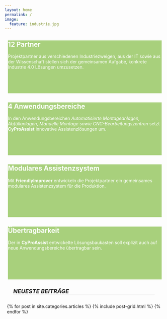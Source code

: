 ```yaml
---
layout: home
permalink: /
image:
  feature: industrie.jpg
---
```


<div class="tiles" style="">

<div class="tile" style="background: #a8d07c !important; color:#fff;height: 12em;margin: 0 1% 2% 2% !important;">
  <h2 class="post-title">12 Partner</h2>
  <p class="post-excerpt">Projektpartner aus verschiedenen Industriezweigen, aus der IT sowie aus der Wissenschaft stellen sich der gemeinsamen Aufgabe, konkrete Industrie 4.0 Lösungen umzusetzen.</p>
</div>

<div class="tile" style="background: #a8d07c !important; color:#fff;height: 12em;margin: 0 1% 2% 2% !important;">
  <h2 class="post-title">4 Anwendungsbereiche</h2>
  <p class="post-excerpt">In den Anwendungsbereichen <i>Automatisierte Montageanlagen, Abfüllanlagen, Manuelle Montage sowie CNC-Bearbeitungszentren</i> setzt <strong>CyProAssist</strong> innovative Assistenzlösungen um.</p>
</div>

<div class="tile" style="background: #a8d07c !important; color:#fff;height: 12em;margin: 0 1% 2% 2% !important;">
  <h2 class="post-title">Modulares Assistenzsystem</h2>
  <p class="post-excerpt">Mit <strong>FriendlyImprover</strong> entwickeln die Projektpartner ein gemeinsames modulares Assistenzsystem für die Produktion.</p>
</div>

<div class="tile" style="background: #a8d07c !important; color:#fff;height: 12em;margin: 0 1% 2% 2% !important;">
  <h2 class="post-title">Übertragbarkeit</h2>
  <p class="post-excerpt">Der in <strong>CyProAssist</strong> entwickelte Lösungsbaukasten soll explizit auch auf neue Anwendungsbereiche übertragbar sein.</p>
</div>
</div>

<h5 style=" margin:1.5em; border-bottom: 2px solid #eee;font-size:18px">NEUESTE BEITRÄGE </h5>

<div class="tiles" style="margin:0.5em;">
{% for post in site.categories.articles %}
  {% include post-grid.html %}
{% endfor %}
</div><!-- /.tiles -->